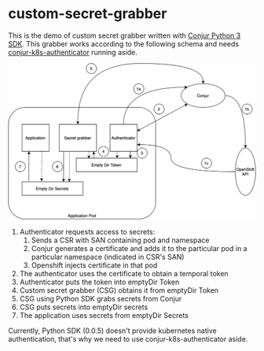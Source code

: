 # custom-secret-grabber

This is the demo of custom secret grabber written with [Conjur Python 3 SDK](https://github.com/cyberark/conjur-api-python3).
This grabber works according to the following schema and needs [conjur-k8s-authenticator](https://github.com/cyberark/conjur-authn-k8s-client) running aside.

![schema](https://github.com/pavelzhurov/custom-secret-grabber/blob/master/images/CustomIntegration.png)

1. Authenticator requests access to secrets:
    1. Sends a CSR with SAN containing pod and namespace
    2. Conjur generates a certificate and adds it to the particular pod in a particular namespace (indicated in CSR's SAN)
    3. Openshift injects certificate in that pod
2. The authenticator uses the certificate to obtain a temporal token
3. Authenticator puts the token into emptyDir Token
4. Custom secret grabber (CSG) obtains it from emptyDir Token
5. CSG using Python SDK grabs secrets from Conjur
6. CSG puts secrets into emptyDir secrets
7. The application uses secrets from emptyDir Secrets

Currently, Python SDK (0.0.5) doesn't provide kubernetes native authentication, that's why we need to use conjur-k8s-authenticator aside.

